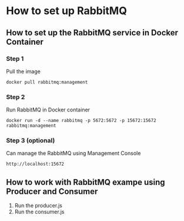 # How to set up RabbitMQ

## How to set up the RabbitMQ service in Docker Container

### Step 1

Pull the image

```
docker pull rabbitmq:management
```

### Step 2

Run RabbitMQ in Docker container

```
docker run -d --name rabbitmq -p 5672:5672 -p 15672:15672 rabbitmq:management
```

### Step 3 (optional)

Can manage the RabbitMQ using Management Console

```
http://localhost:15672
```

## How to work with RabbitMQ exampe using Producer and Consumer

1. Run the producer.js
2. Run the consumer.js

